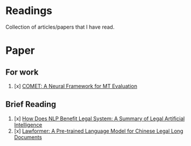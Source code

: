# Readings

Collection of articles/papers that I have read.  

# Paper

## For work
1. [x] [COMET: A Neural Framework for MT Evaluation](https://arxiv.org/abs/2009.09025)

## Brief Reading

1. [x] [How Does NLP Benefit Legal System: A Summary of Legal Artificial Intelligence](https://arxiv.org/abs/2004.12158)
2. [x] [Lawformer: A Pre-trained Language Model for Chinese Legal Long Documents](https://arxiv.org/abs/2105.03887)
